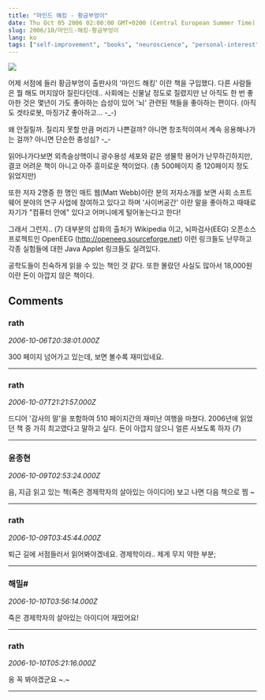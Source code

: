 ```yaml
---
title: "마인드 해킹 - 황금부엉이"
date: Thu Oct 05 2006 02:00:00 GMT+0200 (Central European Summer Time)
slug: 2006/10/마인드-해킹-황금부엉이
lang: ko
tags: ["self-improvement", "books", "neuroscience", "personal-interest"]
---
```


![](/img/mindhack.jpg)

어제 서점에 들러 황금부엉이 출판사의 '마인드 해킹' 이란 책을 구입했다.
다른 사람들은 뭘 해도 머지않아 질린다던데..
사회에는 신물날 정도로 질렸지만 난 아직도 한 번 좋아한 것은 
몇년이 가도 좋아하는 습성이 있어 '뇌' 관련된 책들을 좋아하는 편이다.
(아직도 겟타로봇, 마징가Z 좋아하고... -_-)

왜 안질릴까. 질리지 못할 만큼 머리가 나쁜걸까? 아니면 창조적이여서 계속 응용해나가는 걸까? 아니면 단순한 충성심? -_-

읽어나가다보면 외측슬상핵이니 광수용성 세포와 같은 생물학 용어가 
난무하긴하지만, 결코 어려운 책이 아니고 아주 흥미로운 책이었다.
(총 500페이지 중 120페이지 정도 읽었지만)

또한 저자 2명중 한 명인 매트 웹(Matt Webb)이란 분의 저자소개를 보면
사회 소프트웨어 분야의 연구 사업에 참여하고 있다고 하며
'사이버공간' 이란 말을 좋아하고 때때로 자기가 "컴퓨터 안에" 있다고
어머니에게 털어놓는다고 한다!

그래서 그런지.. (7)
대부분의 삽화의 출처가 Wikipedia 이고,
뇌파검사(EEG) 오픈소스 프로젝트인 OpenEEG (http://openeeg.sourceforge.net) 이런 링크들도 난무하고
각종 실험들에 대한 Java Applet 링크들도 실려있다.

공학도들이 친숙하게 읽을 수 있는 책인 것 같다.
또한 몰랐던 사실도 많아서 18,000원이란 돈이 아깝지 않은 책이다.

## Comments

### rath
*2006-10-06T20:38:01.000Z*

300 페이지 넘어가고 있는데, 보면 볼수록 재미있네요.

---

### rath
*2006-10-07T21:21:57.000Z*

드디어 '감사의 말'을 포함하여 510 페이지간의 재미난 여행을 마쳤다.
2006년에 읽었던 책 중 가히 최고였다고 말하고 싶다. 
돈이 아깝지 않으니 얼른 사보도록 하자 (7)

---

### 윤종현
*2006-10-09T02:53:24.000Z*

음, 지금 읽고 있는 책(죽은 경제학자의 살아있는 아이디어) 보고 나면 다음 책으로 찜 ~

---

### rath
*2006-10-09T03:45:44.000Z*

퇴근 길에 서점들러서 읽어봐야겠네요. 경제학이라.. 제게 무지 약한 부분;

---

### 해밀#
*2006-10-10T03:56:14.000Z*

죽은 경제학자의 살아있는 아이디어 재밌어요!

---

### rath
*2006-10-10T05:21:16.000Z*

옹 꼭 봐야겠군요 ~.~

---
